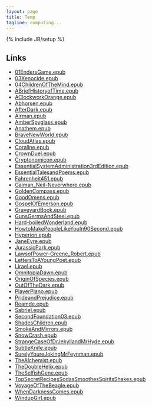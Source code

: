 ```yaml
---
layout: page
title: Temp
tagline: computing...
---
```

{% include JB/setup %}

<style>
#nav {
    line-height:30px;
    background-color:#eeeeee;
    height:260px;
    width:205px;
    float:left;
    padding:5px;
}
#section {
    width:400px;
    float:left;
    padding:10px;
}
</style>

## Links

* [01EndersGame.epub](01EndersGame.epub)
* [03Xenocide.epub](03Xenocide.epub)
* [04ChildrenOfTheMind.epub](04ChildrenOfTheMind.epub)
* [ABriefHistoryofTime.epub](ABriefHistoryofTime.epub)
* [AClockworkOrange.epub](AClockworkOrange.epub)
* [Abhorsen.epub](Abhorsen.epub)
* [AfterDark.epub](AfterDark.epub)
* [Airman.epub](Airman.epub)
* [AmberSpyglass.epub](AmberSpyglass.epub)
* [Anathem.epub](Anathem.epub)
* [BraveNewWorld.epub](BraveNewWorld.epub)
* [CloudAtlas.epub](CloudAtlas.epub)
* [Coraline.epub](Coraline.epub)
* [CrownDuel.epub](CrownDuel.epub)
* [Cryptonomicon.epub](Cryptonomicon.epub)
* [EssentialSystemAdministration3rdEdition.epub](EssentialSystemAdministration3rdEdition.epub)
* [EssentialTalesandPoems.epub](EssentialTalesandPoems.epub)
* [Fahrenheit451.epub](Fahrenheit451.epub)
* [Gaiman_Neil-Neverwhere.epub](Gaiman_Neil-Neverwhere.epub)
* [GoldenCompass.epub](GoldenCompass.epub)
* [GoodOmens.epub](GoodOmens.epub)
* [GospelOfEmerson.epub](GospelOfEmerson.epub)
* [GraveyardBook.epub](GraveyardBook.epub)
* [GunsGermsAndSteel.epub](GunsGermsAndSteel.epub)
* [Hard-boiledWonderland.epub](Hard-boiledWonderland.epub)
* [HowtoMakePeopleLikeYouIn90Second.epub](HowtoMakePeopleLikeYouIn90Second.epub)
* [Hyperion.epub](Hyperion.epub)
* [JaneEyre.epub](JaneEyre.epub)
* [JurassicPark.epub](JurassicPark.epub)
* [LawsofPower-Greene_Robert.epub](LawsofPower-Greene_Robert.epub)
* [LettersToAYoungPoet.epub](LettersToAYoungPoet.epub)
* [Lirael.epub](Lirael.epub)
* [OmnitopiaDawn.epub](OmnitopiaDawn.epub)
* [OriginOfSpecies.epub](OriginOfSpecies.epub)
* [OutOfTheDark.epub](OutOfTheDark.epub)
* [PlayerPiano.epub](PlayerPiano.epub)
* [PrideandPrejudice.epub](PrideandPrejudice.epub)
* [Reamde.epub](Reamde.epub)
* [Sabriel.epub](Sabriel.epub)
* [SecondFoundation03.epub](SecondFoundation03.epub)
* [ShadesChildren.epub](ShadesChildren.epub)
* [SmokeAndMirrors.epub](SmokeAndMirrors.epub)
* [SnowCrash.epub](SnowCrash.epub)
* [StrangeCaseOfDrJekyllandMrHyde.epub](StrangeCaseOfDrJekyllandMrHyde.epub)
* [SubtleKnife.epub](SubtleKnife.epub)
* [SurelyYoureJokingMrFeynman.epub](SurelyYoureJokingMrFeynman.epub)
* [TheAlchemist.epub](TheAlchemist.epub)
* [TheDoubleHelix.epub](TheDoubleHelix.epub)
* [TheSelfishGene.epub](TheSelfishGene.epub)
* [TopSecretRecipesSodasSmoothesSpiritsShakes.epub](TopSecretRecipesSodasSmoothesSpiritsShakes.epub)
* [VoyageOfTheBeagle.epub](VoyageOfTheBeagle.epub)
* [WhenDarknessComes.epub](WhenDarknessComes.epub)
* [WindupGirl.epub](WindupGirl.epub)